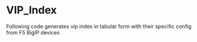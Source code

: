 # VIP_Index
Following code generates vip index in tabular form with their specific config from F5 BigIP devices
